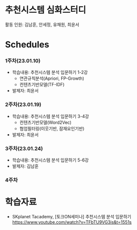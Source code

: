 # 추천시스템 심화스터디
활동 인원: 김남훈, 안세정, 유채원, 최윤서

# Schedules
### 1주차(23.01.10)
- 학습내용: 추천시스템 분석 입문하기 1-2강
  - 연관규칙분석(Apriori, FP-Growth)
  - 컨텐츠기반모델(TF-IDF)
- 발제자: 최윤서

### 2주차(23.01.19)
- 학습내용: 추천시스템 분석 입문하기 3-4강
  - 컨텐츠기반모델(Word2Vec)
  - 협업필터링(이웃기반, 잠재요인기반)
- 발제자: 최윤서

### 3주차(23.01.24)
- 학습내용: 추천시스템 분석 입문하기 5-6강
- 발제자: 김남훈

### 4주차

# 학습자료
- SKplanet Tacademy,  [토크ON세미나] 추천시스템 분석 입문하기 
  https://www.youtube.com/watch?v=TFbTU9VG3is&t=1551s
